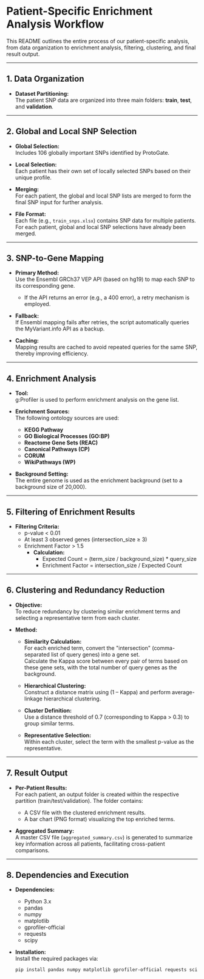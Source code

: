 # Patient-Specific Enrichment Analysis Workflow

This README outlines the entire process of our patient-specific analysis, from data organization to enrichment analysis, filtering, clustering, and final result output.

---

## 1. Data Organization

- **Dataset Partitioning:**  
  The patient SNP data are organized into three main folders: **train**, **test**, and **validation**.


---

## 2. Global and Local SNP Selection

- **Global Selection:**  
  Includes 106 globally important SNPs identified by ProtoGate.

- **Local Selection:**  
  Each patient has their own set of locally selected SNPs based on their unique profile.

- **Merging:**  
  For each patient, the global and local SNP lists are merged to form the final SNP input for further analysis.

- **File Format:**  
  Each file (e.g., `train_snps.xlsx`) contains SNP data for multiple patients. For each patient, global and local SNP selections have already been merged.


---

## 3. SNP-to-Gene Mapping

- **Primary Method:**  
  Use the Ensembl GRCh37 VEP API (based on hg19) to map each SNP to its corresponding gene.
  - If the API returns an error (e.g., a 400 error), a retry mechanism is employed.

- **Fallback:**  
  If Ensembl mapping fails after retries, the script automatically queries the MyVariant.info API as a backup.

- **Caching:**  
  Mapping results are cached to avoid repeated queries for the same SNP, thereby improving efficiency.

---

## 4. Enrichment Analysis

- **Tool:**  
  g:Profiler is used to perform enrichment analysis on the gene list.

- **Enrichment Sources:**  
  The following ontology sources are used:
  - **KEGG Pathway**
  - **GO Biological Processes (GO:BP)**
  - **Reactome Gene Sets (REAC)**
  - **Canonical Pathways (CP)**
  - **CORUM**
  - **WikiPathways (WP)**

- **Background Setting:**  
  The entire genome is used as the enrichment background (set to a background size of 20,000).

---

## 5. Filtering of Enrichment Results

- **Filtering Criteria:**  
  - p-value < 0.01  
  - At least 3 observed genes (intersection_size ≥ 3)  
  - Enrichment Factor > 1.5  
    - **Calculation:**  
      - Expected Count = (term_size / background_size) * query_size  
      - Enrichment Factor = intersection_size / Expected Count

---

## 6. Clustering and Redundancy Reduction

- **Objective:**  
  To reduce redundancy by clustering similar enrichment terms and selecting a representative term from each cluster.

- **Method:**
  - **Similarity Calculation:**  
    For each enriched term, convert the "intersection" (comma-separated list of query genes) into a gene set.  
    Calculate the Kappa score between every pair of terms based on these gene sets, with the total number of query genes as the background.
    
  - **Hierarchical Clustering:**  
    Construct a distance matrix using (1 – Kappa) and perform average-linkage hierarchical clustering.
    
  - **Cluster Definition:**  
    Use a distance threshold of 0.7 (corresponding to Kappa > 0.3) to group similar terms.
    
  - **Representative Selection:**  
    Within each cluster, select the term with the smallest p-value as the representative.

---

## 7. Result Output

- **Per-Patient Results:**  
  For each patient, an output folder is created within the respective partition (train/test/validation). The folder contains:
  - A CSV file with the clustered enrichment results.
  - A bar chart (PNG format) visualizing the top enriched terms.

- **Aggregated Summary:**  
  A master CSV file (`aggregated_summary.csv`) is generated to summarize key information across all patients, facilitating cross-patient comparisons.

---

## 8. Dependencies and Execution

- **Dependencies:**  
  - Python 3.x  
  - pandas  
  - numpy  
  - matplotlib  
  - gprofiler-official  
  - requests  
  - scipy

- **Installation:**  
  Install the required packages via:
  ```bash
  pip install pandas numpy matplotlib gprofiler-official requests scipy
